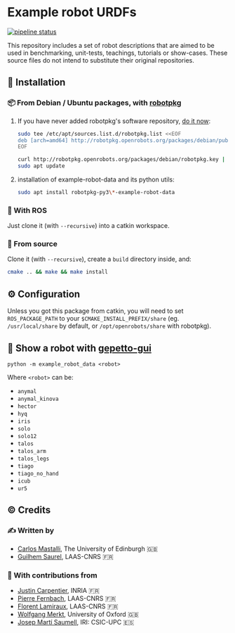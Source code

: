 # Example robot URDFs

[![pipeline status](https://gitlab.laas.fr/gepetto/example-robot-data/badges/master/pipeline.svg)](https://gitlab.laas.fr/gepetto/example-robot-data/-/commits/master)

This repository includes a set of robot descriptions that are aimed to be used in benchmarking, unit-tests, teachings,
tutorials or show-cases. These source files do not intend to substitute their original repositories.

## :penguin: Installation

### :package: From Debian / Ubuntu packages, with [robotpkg](http://robotpkg.openrobots.org)

1. If you have never added robotpkg's software repository, [do it now](http://robotpkg.openrobots.org/debian.html):
   ```bash
   sudo tee /etc/apt/sources.list.d/robotpkg.list <<EOF
   deb [arch=amd64] http://robotpkg.openrobots.org/packages/debian/pub $(lsb_release -sc) robotpkg
   EOF

   curl http://robotpkg.openrobots.org/packages/debian/robotpkg.key | sudo apt-key add -
   sudo apt update
   ```

2. installation of example-robot-data and its python utils:
   ```bash
   sudo apt install robotpkg-py3\*-example-robot-data
   ```

### :turtle: With ROS

Just clone it (with `--recursive`) into a catkin workspace.

### :file_folder: From source

Clone it (with `--recursive`), create a `build` directory inside, and:
```bash
cmake .. && make && make install
```

## :gear: Configuration

Unless you got this package from catkin, you will need to set `ROS_PACKAGE_PATH` to your `$CMAKE_INSTALL_PREFIX/share`
(eg. `/usr/local/share` by default, or `/opt/openrobots/share` with robotpkg).

## :robot: Show a robot with [gepetto-gui](https://github.com/gepetto/gepetto-viewer-corba)

`python -m example_robot_data <robot>`

Where `<robot>` can be:

- `anymal`
- `anymal_kinova`
- `hector`
- `hyq`
- `iris`
- `solo`
- `solo12`
- `talos`
- `talos_arm`
- `talos_legs`
- `tiago`
- `tiago_no_hand`
- `icub`
- `ur5`

## :copyright: Credits

### :writing_hand: Written by

- [Carlos Mastalli](https://cmastalli.github.io/), The University of Edinburgh :uk:
- [Guilhem Saurel](https://github.com/nim65s), LAAS-CNRS :fr:

### :construction_worker: With contributions from

- [Justin Carpentier](https://jcarpent.github.io/), INRIA :fr:
- [Pierre Fernbach](https://pfernbach.github.io/), LAAS-CNRS :fr:
- [Florent Lamiraux](https://gepettoweb.laas.fr/index.php/Members/FlorentLamiraux), LAAS-CNRS :fr:
- [Wolfgang Merkt](http://www.wolfgangmerkt.com/research/), University of Oxford :uk:
- [Josep Martí Saumell](https://www.iri.upc.edu/staff/jmarti), IRI: CSIC-UPC :es:
